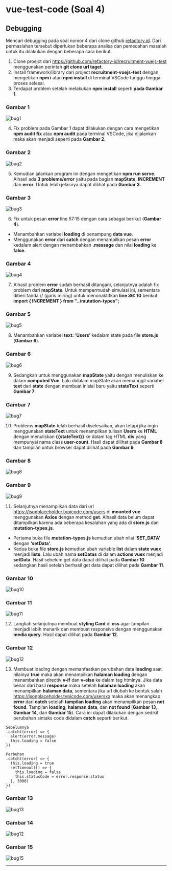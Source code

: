 # vue-test-code (Soal 4)

## Debugging 
Mencari debugging pada soal nomor 4 dari clone github [refactory.id](https://github.com/refactory-id/recruitment-vuejs-test). Dari permaslahan tersebut diperlukan beberapa analisa dan pemecahan masalah untuk itu dilakukan dengan beberapa cara berikut.

1. Clone proejct dari https://github.com/refactory-id/recruitment-vuejs-test menggunakan perintah **git clone url taget**.
2. Install framework/library dari project **recruitment-vuejs-test** dengan mengetikan **npm i** atau **npm install** di terminal VSCode tunggu hingga proses selesai.
3. Terdapat problem setelah melakukan **npm install** seperti **pada Gambar 1**.

### Gambar 1
![bug1](https://user-images.githubusercontent.com/43200304/113403230-80e67680-93d0-11eb-99f7-f9b42e01289a.PNG)

4. Fix problem pada Gambar 1 dapat dilakukan dengan cara mengetikan **npm audit fix**  atau **npm audit** pada terminal VSCode, jika dijalankan maka akan menjadi seperti pada **Gambar 2**.

### Gambar 2
![bug2](https://user-images.githubusercontent.com/43200304/113403231-817f0d00-93d0-11eb-982b-516bcebf7190.PNG)

5. Kemudian jalankan program ini dengan mengetikan **npm run serve**. Alhasil ada **3 problems/error** yaitu pada bagian **mapState**, **INCREMENT** dan **error**. Untuk lebih jelasnya dapat dilihat pada **Gambar 3**.

### Gambar 3
![bug3](https://user-images.githubusercontent.com/43200304/113403234-8217a380-93d0-11eb-9a07-baf4319460f9.PNG)

6. Fix untuk pesan **error** line 57:15 dengan cara sebagai berikut (**Gambar 4**).
  - Menambahkan variabel **loading** di penampung **data vue**.
  - Menggunakan **error** dari **catch** dengan menampilkan pesan **error** kedalam alert dengan menambahkan **.message** dan nilai **loading** ke **false**.

### Gambar 4
![bug4](https://user-images.githubusercontent.com/43200304/113403236-82b03a00-93d0-11eb-8f7a-fa4388542d15.PNG)

7. Alhasil problem **error** sudah berhasil ditangani, selanjutnya adalah fix problem dari **mapState**. Untuk mempermudah simulasi ini, sementara diberi tanda // (garis miring) untuk menonaktifkan **line 36: 10** berikut **import { INCREMENT } from "../mutation-types";**

### Gambar 5
![bug5](https://user-images.githubusercontent.com/43200304/113403238-8348d080-93d0-11eb-9de6-55519759c7d2.PNG)

8. Menambahkan variabel **text: ‘Users’** kedalam state pada file **store.js** (**Gambar 6**).

### Gambar 6
![bug6](https://user-images.githubusercontent.com/43200304/113403240-8348d080-93d0-11eb-9943-e1f54d2f7310.PNG)

9. Sedangkan untuk menggunakan **mapState** yaitu dengan menuliskan ke dalam **computed Vue**. Lalu didalam mapState akan memanggil variabel **text** dari **state** dengan membuat inisial baru yaitu **stateText** seperti **Gambar 7**.

### Gambar 7
![bug7](https://user-images.githubusercontent.com/43200304/113403241-83e16700-93d0-11eb-9ad0-7e51845d4472.PNG)

10. Problems **mapState** telah berhasil diselesaikan, akan tetapi jika ingin menggunakan **stateText** untuk menampilkan tulisan **Users** ke **HTML** dengan menuliskan **{{stateText}}** ke dalam tag HTML **div** yang mempunyai nama class **user-count**. Hasil dapat dilihat pada **Gambar 8** dan tampilan untuk browser dapat dilihat pada **Gambar 9**.

### Gambar 8
![bug8](https://user-images.githubusercontent.com/43200304/113403243-8479fd80-93d0-11eb-9938-386323dc4822.PNG)

### Gambar 9
![bug9](https://user-images.githubusercontent.com/43200304/113403245-85129400-93d0-11eb-8cd7-9fe101e553f8.PNG)

11. Selanjutnya menampilkan data dari url https://jsonplaceholder.typicode.com/users di **mounted vue** menggunakan **Axios** dengan method **get**. Alhasil data belum dapat ditampilkan karena ada beberapa kesalahan yang ada di **store.js** dan **mutation-types.js**.
  - Pertama buka file **mutation-types.js** kemudian ubah nilai **‘SET_DATA’** dengan **‘setData’**.
  - Kedua buka file **store.js** kemudian ubah variable **list** dalam **state vuex** menjadi **lists**. Lalu ubah nama **setDatas** di dalam **actions vuex** menjadi **setData**. Hasil sebelum get data dapat dilihat pada **Gambar 10** sedangkan hasil setelah berhasil get data dapat dilihat pada **Gambar 11**.

### Gambar 10
![bug10](https://user-images.githubusercontent.com/43200304/113403247-85ab2a80-93d0-11eb-9174-bc8d6728ef87.PNG)

### Gambar 11
![bug11](https://user-images.githubusercontent.com/43200304/113403248-8643c100-93d0-11eb-8ea9-04bd21e4ec82.PNG)

12. Langkah selanjutnya membuat **styling Card** di **css** agar tampilan menjadi lebih menarik dan membuat responsive dengan menggunakan **media query**. Hasil dapat dilihat pada **Gambar 12**.

### Gambar 12
![bug12](https://user-images.githubusercontent.com/43200304/113403251-8643c100-93d0-11eb-9894-c4bae0a8613c.PNG)

13. Membuat loading dengan memanfaatkan perubahan data **loading** saat nilainya **true** maka akan menampilkan **halaman loading** dengan menambahkan directiv **v-if** dan **v-else** ke dalam tag htmlnya. Jika data benar dari hasil **response** maka setelah **halaman loading** akan menampilkan **halaman data**, sementara jika url diubah ke bentuk salah https://jsonplaceholder.typicode.com/usersxx maka akan menangkap **error** dari **catch** setelah **tampilan loading** akan menampilkan pesan **not found**. Tampilan **loading**, **halaman data**, dan **not found** (**Gambar 13**, **Gambar 14**, dan **Gambar 15**). Cara ini dapat dilakukan dengan sedikit perubahan sintaks code didalam **catch** seperti berikut.

```
Sebelumnya
.catch((error) => {
  alert(error.message)
  this.loading = false
})

Perbuhan
.catch((error) => {
  this.loading = true
  setTimeout(() => {
    this.loading = false
    this.statusCode = error.response.status
  }, 3000)
})
```

### Gambar 13
![bug13](https://user-images.githubusercontent.com/43200304/113403254-86dc5780-93d0-11eb-9faf-5022a51fac57.PNG)

### Gambar 14
![bug12](https://user-images.githubusercontent.com/43200304/113403251-8643c100-93d0-11eb-9894-c4bae0a8613c.PNG)

### Gambar 15
![bug15](https://user-images.githubusercontent.com/43200304/113403226-7f1cb300-93d0-11eb-8cc1-c45dbb29002f.PNG)

---
